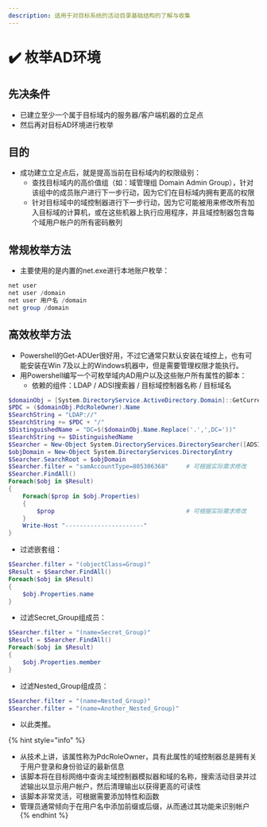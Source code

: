 ```yaml
---
description: 适用于对目标系统的活动目录基础结构的了解与收集
---
```


# ✔️ 枚举AD环境

## 先决条件

* 已建立至少一个属于目标域内的服务器/客户端机器的立足点
* 然后再对目标AD环境进行枚举

## 目的

* 成功建立立足点后，就是提高当前在目标域内的权限级别：
  * 查找目标域内的高价值组（如：域管理组 Domain Admin Group），针对该组中的成员账户进行下一步行动，因为它们在目标域内拥有更高的权限
  * 针对目标域中的域控制器进行下一步行动，因为它可能被用来修改所有加入目标域的计算机，或在这些机器上执行应用程序，并且域控制器包含每个域用户帐户的所有密码散列

## 常规枚举方法

* 主要使用的是内置的net.exe进行本地账户枚举：

```powershell
net user
net user /domain
net user 用户名 /domain
net group /domain
```

## 高效枚举方法

* Powershell的Get-ADUer很好用，不过它通常只默认安装在域控上，也有可能安装在Win 7及以上的Windows机器中，但是需要管理权限才能执行。
* 用Powershell编写一个可枚举域内AD用户以及这些账户所有属性的脚本：
  * 依赖的组件：LDAP / ADSI搜索器 / 目标域控制器名称 / 目标域名

```powershell
$domainObj = [System.DirectoryService.ActiveDirectory.Domain]::GetCurrentDomian()
$PDC = ($domainObj.PdcRoleOwner).Name
$SearchString = "LDAP://"
$SearchString += $PDC + "/"
$DistinguishedName = "DC=$($domainObj.Name.Replace('.',',DC='))"
$SearchString += $DistinguishedName
$Searcher = New-Object System.DirectoryServices.DirectorySearcher([ADSI]$SearchString)
$objDomain = New-Object System.DirectoryServices.DirectoryEntry
$Searcher.SearchRoot = $objDomain
$Searcher.filter = "samAccountType=805306368"     # 可根据实际需求修改
$Searcher.FindAll()
Foreach($obj in $Result)
{
    Foreach($prop in $obj.Properties)
    {
        $prop                                     # 可根据实际需求修改
    }
    Write-Host "----------------------"
}
```

* 过滤嵌套组：

```powershell
$Searcher.filter = "(objectClass=Group)"
$Result = $Searcher.FindAll()
Foreach($obj in $Result)
{
    $obj.Properties.name
}
```

* 过滤Secret\_Group组成员：

```powershell
$Searcher.filter = "(name=Secret_Group)"
$Result = $Searcher.FindAll()
Foreach($obj in $Result)
{
    $obj.Properties.member
}
```

* 过滤Nested\_Group组成员：

```powershell
$Searcher.filter = "(name=Nested_Group)"
$Searcher.filter = "(name=Another_Nested_Group)"
```

* 以此类推。

{% hint style="info" %}
* 从技术上讲，该属性称为PdcRoleOwner，具有此属性的域控制器总是拥有关于用户登录和身份验证的最新信息
* 该脚本将在目标网络中查询主域控制器模拟器和域的名称，搜索活动目录并过滤输出以显示用户帐户，然后清理输出以获得更高的可读性
* 该脚本非常灵活，可根据需要添加特性和函数
* 管理员通常倾向于在用户名中添加前缀或后缀，从而通过其功能来识别帐户
{% endhint %}
